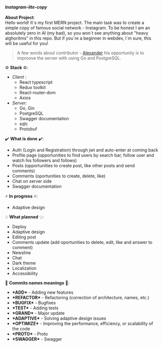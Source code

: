 ***Instagram-lite-copy***
</br>
</br>
**About Project**: </br>
Hello world! It\`s my first MERN project. The main task was to create a simple copy of famous social network - Instagram. To be honest I am an absolutely zero in AI (my bad), so  you won\`t see anything about "heavy alghoritms" in this repo. But if you\`re a beginner in webdev, I\`m sure, this will be useful for you!
  >A few words about contributor - [Alexander](https://github.com/energy-spectrum) his opportunity is to improove the server with using Go and PostgreSQL.
  
:gear: **Stack** :gear::     
  - *Client* :
    - React typescript
    - Redux toolkit
    - React-router-dom
    - Axios
  - *Server*:
    - Go, Gin
    - PostgreSQL
    - Swagger documentation
    - sqlc
    - Protobuf
    
:heavy_check_mark: **What is done** :heavy_check_mark::
  - Auth (Login and Registration) through jwt and auto-enter at coming back
  - Profile page (opportunities to find users by search bar, follow user and watch his followers and follows)
  - Posts (opportunities to create post, like other posts and send comments)
  - Comments (oportunities to create, delete, like)
  - Chat on server side
  - Swagger documentation


:zap: **In progress** :zap:: 
  - Adaptive design

:bulb: **What planned** :bulb::
  - Deploy
  - Adaptive design
  - Editing post
  - Comments update (add oportunities to delete, edit, like and answer to comment)
  - Newsline
  - Chat
  - Dark theme
  - Localization
  - Accessibility  

:blue_book: **Commits names meanings** :blue_book::
  - **\*ADD\*** - Adding new features
  - **\*REFACTOR\*** - Refactoring (correction of architecture, names, etc.)
  - **\*BUGFIX\*** - Bugfixes
  - **\*TEST\*** - Adding tests
  - **\*GRAND\*** - Major update 
  - **\*ADAPTIVE\*** - Solving adaptive design issues 
  - **\*OPTIMIZE\*** - Improving the performance, efficiency, or scalability of the code
  - **\*PROTO\*** - Proto
  - **\*SWAGGER\*** - Swagger
